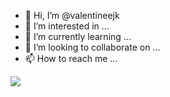 - 👋 Hi, I’m @valentineejk
- 👀 I’m interested in ...
- 🌱 I’m currently learning ...
- 💞️ I’m looking to collaborate on ...
- 📫 How to reach me ...

<!---
valentineejk/valentineejk is a ✨ special ✨ repository because its `README.md` (this file) appears on your GitHub profile.
You can click the Preview link to take a look at your changes.
--->

<img src = "https://github-readme-stats.vercel.app/api?username=valentineejk&&show_icons=true&title_color=ffffff&icon_color=bb2acf&text_color=daf7dc&bg_color=151515">
